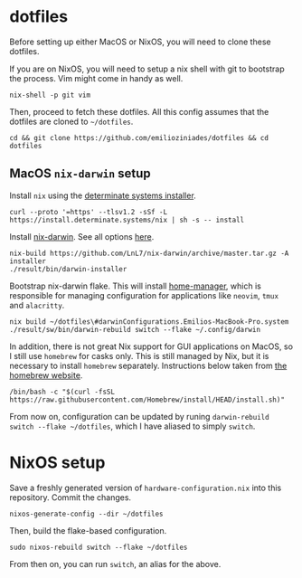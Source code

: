 # dotfiles

Before setting up either MacOS or NixOS, you will need to clone these dotfiles.

If you are on NixOS, you will need to setup a nix shell with git to bootstrap the process. Vim might come in handy as well.

```
nix-shell -p git vim
```

Then, proceed to fetch these dotfiles. All this config assumes that the dotfiles are cloned to `~/dotfiles`.

```
cd && git clone https://github.com/emilioziniades/dotfiles && cd dotfiles
```

## MacOS `nix-darwin` setup

Install `nix` using the [determinate systems installer](https://github.com/DeterminateSystems/nix-installer).

```
curl --proto '=https' --tlsv1.2 -sSf -L https://install.determinate.systems/nix | sh -s -- install
```

Install [nix-darwin](http://daiderd.com/nix-darwin/). See all options [here](https://daiderd.com/nix-darwin/manual/index.html).

```
nix-build https://github.com/LnL7/nix-darwin/archive/master.tar.gz -A installer
./result/bin/darwin-installer
```

Bootstrap nix-darwin flake. This will install [home-manager](https://nix-community.github.io/home-manager/index.html), which is responsible for managing configuration for applications like `neovim`, `tmux` and `alacritty`.

```
nix build ~/dotfiles\#darwinConfigurations.Emilios-MacBook-Pro.system
./result/sw/bin/darwin-rebuild switch --flake ~/.config/darwin
```

In addition, there is not great Nix support for GUI applications on MacOS, so I still use `homebrew` for casks only. This is still managed by Nix, but it is necessary to install `homebrew` separately. Instructions below taken from [the homebrew website](https://brew.sh/).

```
/bin/bash -c "$(curl -fsSL https://raw.githubusercontent.com/Homebrew/install/HEAD/install.sh)"
```

From now on, configuration can be updated by runing `darwin-rebuild switch --flake ~/dotfiles`, which I have aliased to simply `switch`.

# NixOS setup

Save a freshly generated version of `hardware-configuration.nix` into this repository. Commit the changes.

```
nixos-generate-config --dir ~/dotfiles
```

Then, build the flake-based configuration.

```
sudo nixos-rebuild switch --flake ~/dotfiles
```

From then on, you can run `switch`, an alias for the above.
